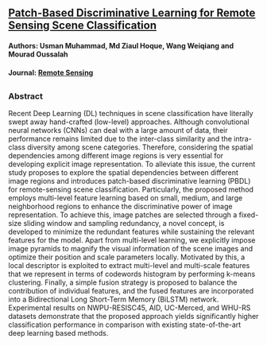 ## [Patch-Based Discriminative Learning for Remote Sensing Scene Classification](https://www.techrxiv.org/articles/preprint/A_Discriminative_Neighborhood-Based_Collaborative_Learning_for_Remote_Sensing_Scene_Classification/16441593)
#### Authors: Usman Muhammad, Md Ziaul Hoque, Wang Weiqiang and Mourad Oussalah

#### Journal: [Remote Sensing](https://www.mdpi.com/journal/remotesensing)
##

### Abstract
Recent Deep Learning (DL) techniques in scene classification have literally swept away hand-crafted (low-level) approaches. Although convolutional neural networks (CNNs) can deal with a large amount of data, their performance remains limited due to the inter-class similarity and the intra-class diversity among scene categories. Therefore, considering the spatial dependencies among different image regions is very essential for developing explicit image representation. To alleviate this issue, the current study proposes to explore the spatial dependencies between different image regions and introduces patch-based discriminative learning (PBDL) for remote-sensing scene classification. Particularly, the proposed method employs multi-level feature learning based on small, medium, and large neighborhood regions to enhance the discriminative power of image representation. To achieve this, image patches are selected through a fixed-size sliding window and sampling redundancy, a novel concept, is developed to minimize the redundant features while sustaining the relevant features for the model. Apart from multi-level learning, we explicitly impose image pyramids to magnify the visual information of the scene images and optimize their position and scale parameters locally. Motivated by this, a local descriptor is exploited to extract multi-level and multi-scale features that we represent in terms of codewords histogram by performing k-means clustering. Finally, a simple fusion strategy is proposed to balance the contribution of individual features, and the fused features are incorporated into a Bidirectional Long Short-Term Memory (BiLSTM) network. Experimental results on NWPU-RESISC45, AID, UC-Merced, and WHU-RS datasets demonstrate that the proposed approach yields significantly higher classification performance in comparison with existing state-of-the-art deep learning based methods.
